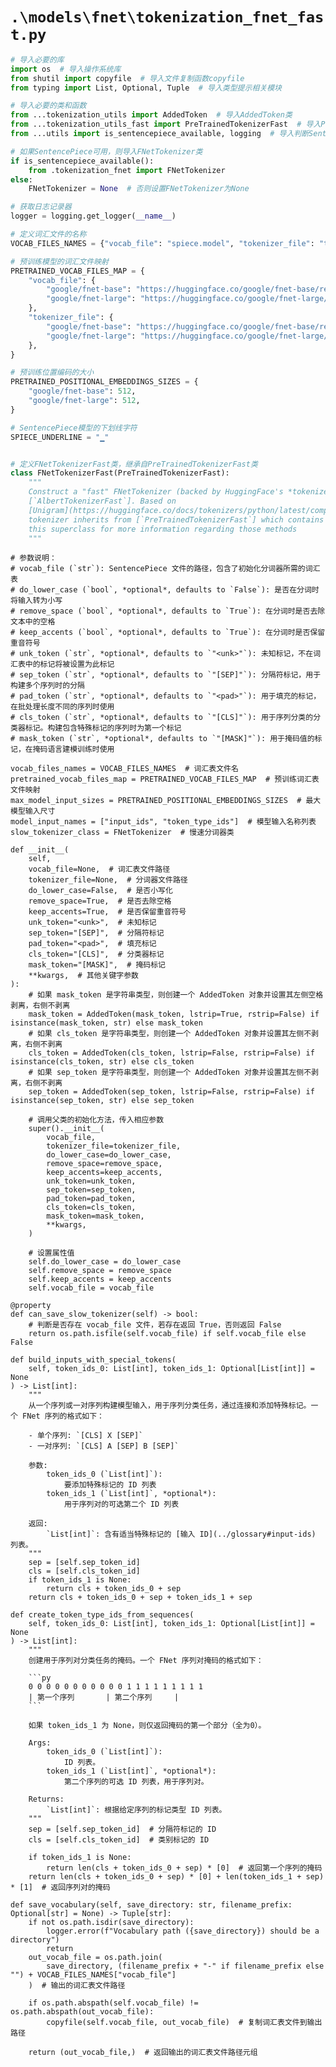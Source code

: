# `.\models\fnet\tokenization_fnet_fast.py`

```py
# 导入必要的库
import os  # 导入操作系统库
from shutil import copyfile  # 导入文件复制函数copyfile
from typing import List, Optional, Tuple  # 导入类型提示相关模块

# 导入必要的类和函数
from ...tokenization_utils import AddedToken  # 导入AddedToken类
from ...tokenization_utils_fast import PreTrainedTokenizerFast  # 导入PreTrainedTokenizerFast类
from ...utils import is_sentencepiece_available, logging  # 导入判断SentencePiece是否可用和日志模块

# 如果SentencePiece可用，则导入FNetTokenizer类
if is_sentencepiece_available():
    from .tokenization_fnet import FNetTokenizer
else:
    FNetTokenizer = None  # 否则设置FNetTokenizer为None

# 获取日志记录器
logger = logging.get_logger(__name__)

# 定义词汇文件的名称
VOCAB_FILES_NAMES = {"vocab_file": "spiece.model", "tokenizer_file": "tokenizer.json"}

# 预训练模型的词汇文件映射
PRETRAINED_VOCAB_FILES_MAP = {
    "vocab_file": {
        "google/fnet-base": "https://huggingface.co/google/fnet-base/resolve/main/spiece.model",
        "google/fnet-large": "https://huggingface.co/google/fnet-large/resolve/main/spiece.model",
    },
    "tokenizer_file": {
        "google/fnet-base": "https://huggingface.co/google/fnet-base/resolve/main/tokenizer.json",
        "google/fnet-large": "https://huggingface.co/google/fnet-large/resolve/main/tokenizer.json",
    },
}

# 预训练位置编码的大小
PRETRAINED_POSITIONAL_EMBEDDINGS_SIZES = {
    "google/fnet-base": 512,
    "google/fnet-large": 512,
}

# SentencePiece模型的下划线字符
SPIECE_UNDERLINE = "▁"


# 定义FNetTokenizerFast类，继承自PreTrainedTokenizerFast类
class FNetTokenizerFast(PreTrainedTokenizerFast):
    """
    Construct a "fast" FNetTokenizer (backed by HuggingFace's *tokenizers* library). Adapted from
    [`AlbertTokenizerFast`]. Based on
    [Unigram](https://huggingface.co/docs/tokenizers/python/latest/components.html?highlight=unigram#models). This
    tokenizer inherits from [`PreTrainedTokenizerFast`] which contains most of the main methods. Users should refer to
    this superclass for more information regarding those methods
    """
```  
    # 参数说明：
    # vocab_file (`str`): SentencePiece 文件的路径，包含了初始化分词器所需的词汇表
    # do_lower_case (`bool`, *optional*, defaults to `False`): 是否在分词时将输入转为小写
    # remove_space (`bool`, *optional*, defaults to `True`): 在分词时是否去除文本中的空格
    # keep_accents (`bool`, *optional*, defaults to `True`): 在分词时是否保留重音符号
    # unk_token (`str`, *optional*, defaults to `"<unk>"`): 未知标记，不在词汇表中的标记将被设置为此标记
    # sep_token (`str`, *optional*, defaults to `"[SEP]"`): 分隔符标记，用于构建多个序列时的分隔
    # pad_token (`str`, *optional*, defaults to `"<pad>"`): 用于填充的标记，在批处理长度不同的序列时使用
    # cls_token (`str`, *optional*, defaults to `"[CLS]"`): 用于序列分类的分类器标记。构建包含特殊标记的序列时为第一个标记
    # mask_token (`str`, *optional*, defaults to `"[MASK]"`): 用于掩码值的标记，在掩码语言建模训练时使用

    vocab_files_names = VOCAB_FILES_NAMES  # 词汇表文件名
    pretrained_vocab_files_map = PRETRAINED_VOCAB_FILES_MAP  # 预训练词汇表文件映射
    max_model_input_sizes = PRETRAINED_POSITIONAL_EMBEDDINGS_SIZES  # 最大模型输入尺寸
    model_input_names = ["input_ids", "token_type_ids"]  # 模型输入名称列表
    slow_tokenizer_class = FNetTokenizer  # 慢速分词器类

    def __init__(
        self,
        vocab_file=None,  # 词汇表文件路径
        tokenizer_file=None,  # 分词器文件路径
        do_lower_case=False,  # 是否小写化
        remove_space=True,  # 是否去除空格
        keep_accents=True,  # 是否保留重音符号
        unk_token="<unk>",  # 未知标记
        sep_token="[SEP]",  # 分隔符标记
        pad_token="<pad>",  # 填充标记
        cls_token="[CLS]",  # 分类器标记
        mask_token="[MASK]",  # 掩码标记
        **kwargs,  # 其他关键字参数
    ):
        # 如果 mask_token 是字符串类型，则创建一个 AddedToken 对象并设置其左侧空格剥离，右侧不剥离
        mask_token = AddedToken(mask_token, lstrip=True, rstrip=False) if isinstance(mask_token, str) else mask_token
        # 如果 cls_token 是字符串类型，则创建一个 AddedToken 对象并设置其左侧不剥离，右侧不剥离
        cls_token = AddedToken(cls_token, lstrip=False, rstrip=False) if isinstance(cls_token, str) else cls_token
        # 如果 sep_token 是字符串类型，则创建一个 AddedToken 对象并设置其左侧不剥离，右侧不剥离
        sep_token = AddedToken(sep_token, lstrip=False, rstrip=False) if isinstance(sep_token, str) else sep_token

        # 调用父类的初始化方法，传入相应参数
        super().__init__(
            vocab_file,
            tokenizer_file=tokenizer_file,
            do_lower_case=do_lower_case,
            remove_space=remove_space,
            keep_accents=keep_accents,
            unk_token=unk_token,
            sep_token=sep_token,
            pad_token=pad_token,
            cls_token=cls_token,
            mask_token=mask_token,
            **kwargs,
        )

        # 设置属性值
        self.do_lower_case = do_lower_case
        self.remove_space = remove_space
        self.keep_accents = keep_accents
        self.vocab_file = vocab_file

    @property
    def can_save_slow_tokenizer(self) -> bool:
        # 判断是否存在 vocab_file 文件，若存在返回 True，否则返回 False
        return os.path.isfile(self.vocab_file) if self.vocab_file else False

    def build_inputs_with_special_tokens(
        self, token_ids_0: List[int], token_ids_1: Optional[List[int]] = None
    ) -> List[int]:
        """
        从一个序列或一对序列构建模型输入，用于序列分类任务，通过连接和添加特殊标记。一个 FNet 序列的格式如下：

        - 单个序列: `[CLS] X [SEP]`
        - 一对序列: `[CLS] A [SEP] B [SEP]`

        参数:
            token_ids_0 (`List[int]`):
                要添加特殊标记的 ID 列表
            token_ids_1 (`List[int]`, *optional*):
                用于序列对的可选第二个 ID 列表

        返回:
            `List[int]`: 含有适当特殊标记的 [输入 ID](../glossary#input-ids) 列表。
        """
        sep = [self.sep_token_id]
        cls = [self.cls_token_id]
        if token_ids_1 is None:
            return cls + token_ids_0 + sep
        return cls + token_ids_0 + sep + token_ids_1 + sep

    def create_token_type_ids_from_sequences(
        self, token_ids_0: List[int], token_ids_1: Optional[List[int]] = None
    ) -> List[int]:
        """
        创建用于序列对分类任务的掩码。一个 FNet 序列对掩码的格式如下：

        ```py
        0 0 0 0 0 0 0 0 0 0 0 1 1 1 1 1 1 1 1 1
        | 第一个序列       | 第二个序列     |
        ```

        如果 token_ids_1 为 None，则仅返回掩码的第一个部分（全为0）。

        Args:
            token_ids_0 (`List[int]`):
                ID 列表。
            token_ids_1 (`List[int]`, *optional*):
                第二个序列的可选 ID 列表，用于序列对。

        Returns:
            `List[int]`: 根据给定序列的标记类型 ID 列表。
        """
        sep = [self.sep_token_id]  # 分隔符标记的 ID
        cls = [self.cls_token_id]  # 类别标记的 ID

        if token_ids_1 is None:
            return len(cls + token_ids_0 + sep) * [0]  # 返回第一个序列的掩码
        return len(cls + token_ids_0 + sep) * [0] + len(token_ids_1 + sep) * [1]  # 返回序列对的掩码

    def save_vocabulary(self, save_directory: str, filename_prefix: Optional[str] = None) -> Tuple[str]:
        if not os.path.isdir(save_directory):
            logger.error(f"Vocabulary path ({save_directory}) should be a directory")
            return
        out_vocab_file = os.path.join(
            save_directory, (filename_prefix + "-" if filename_prefix else "") + VOCAB_FILES_NAMES["vocab_file"]
        )  # 输出的词汇表文件路径

        if os.path.abspath(self.vocab_file) != os.path.abspath(out_vocab_file):
            copyfile(self.vocab_file, out_vocab_file)  # 复制词汇表文件到输出路径

        return (out_vocab_file,)  # 返回输出的词汇表文件路径元组
```